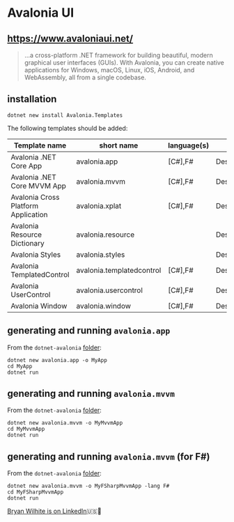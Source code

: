 # Avalonia UI

## <https://www.avaloniaui.net/>

>…a cross-platform .NET framework for building beautiful, modern graphical user interfaces (GUIs). With Avalonia, you can create native applications for Windows, macOS, Linux, iOS, Android, and WebAssembly, all from a single codebase.

## installation

```shell
dotnet new install Avalonia.Templates
```

The following templates should be added:

| Template name | short name | language(s) | tags |
| - | - | - | - |
| Avalonia .NET Core App | avalonia.app | [C#],F# | Desktop/Xaml/Avalonia/|Windows/Linux/macOS |
| Avalonia .NET Core MVVM App | avalonia.mvvm | [C#],F# | Desktop/Xaml/Avalonia/Windows/Linux/macOS |
| Avalonia Cross Platform Application | avalonia.xplat | [C#],F# | Desktop/Xaml/Avalonia/Web/Mobile |
| Avalonia Resource Dictionary | avalonia.resource | | Desktop/Xaml/Avalonia/Windows/Linux/macOS |
| Avalonia Styles | avalonia.styles | | Desktop/Xaml/Avalonia/Windows/Linux/macOS |
| Avalonia TemplatedControl | avalonia.templatedcontrol | [C#],F# | Desktop/Xaml/Avalonia/Windows/Linux/macOS |
| Avalonia UserControl | avalonia.usercontrol | [C#],F# | Desktop/Xaml/Avalonia/Windows/Linux/macOS |
| Avalonia Window | avalonia.window | [C#],F# | Desktop/Xaml/Avalonia/Windows/Linux/macOS |

## generating and running `avalonia.app`

From the `dotnet-avalonia` [folder](../dotnet-avalonia):

```shell
dotnet new avalonia.app -o MyApp
cd MyApp
dotnet run
```

## generating and running `avalonia.mvvm`

From the `dotnet-avalonia` [folder](../dotnet-avalonia):

```shell
dotnet new avalonia.mvvm -o MyMvvmApp
cd MyMvvmApp
dotnet run
```

## generating and running `avalonia.mvvm` (for F#)

From the `dotnet-avalonia` [folder](../dotnet-avalonia):

```shell
dotnet new avalonia.mvvm -o MyFSharpMvvmApp -lang F#
cd MyFSharpMvvmApp
dotnet run
```

[Bryan Wilhite is on LinkedIn](https://www.linkedin.com/in/wilhite)🇺🇸💼
